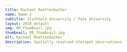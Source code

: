 ```yaml
---
title: Rachael Roettenbacher
name: Name-2
subtitle: Stockholm University / Yale University
layout: 2018_default
img: RR_thumbnail.jpg
thumbnail: RR_thumbnail.jpg
alt: Rachael Roettenbacher
description: Spatially resolved starspot observations
---
```

